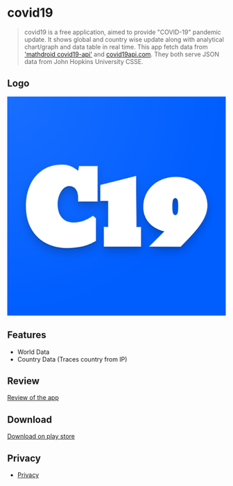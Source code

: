 # covid19
>covid19 is a free application, aimed to provide "COVID-19" pandemic update. It shows global and country wise update along with analytical chart/graph and data table in real time. This app fetch data from ['mathdroid covid19-api'](https://github.com/mathdroid/covid-19-api) and [covid19api.com](https://covid19api.com/). They both serve JSON data from John Hopkins University CSSE.

## Logo
![logo](logo.png)

## Features
* World Data
* Country Data (Traces country from IP)

## Review
[Review of the app](https://www.youtube.com/watch?v=lEmWeVygv-k)


## Download
[Download on play store](https://play.google.com)


## Privacy
* [Privacy](privace.md)
